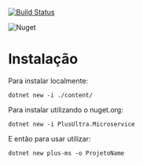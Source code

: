 [![Build Status](https://alefcarlos.visualstudio.com/PlusUltra/_apis/build/status/alefcarlos.PlusUltra.Microservice?branchName=master)](https://alefcarlos.visualstudio.com/PlusUltra/_build/latest?definitionId=4&branchName=master)

![Nuget](https://img.shields.io/nuget/v/PlusUltra.Microservice)

# Instalação

Para instalar localmente:

```
dotnet new -i ./content/
```

Para instalar utilizando o nuget.org:

```
dotnet new -i PlusUltra.Microservice
```

E então para usar utilizar:

```
dotnet new plus-ms -o ProjetoName
```